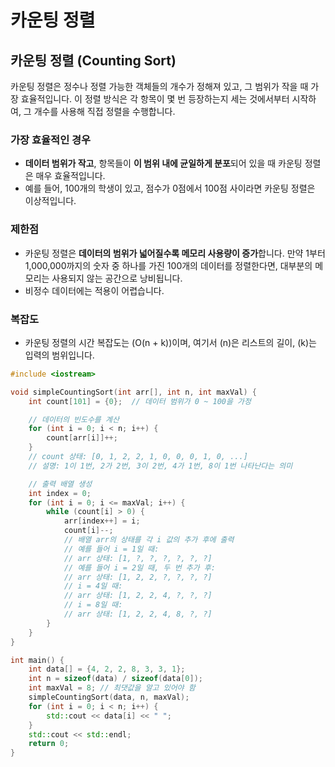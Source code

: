 # 카운팅 정렬

## 카운팅 정렬 (Counting Sort)
카운팅 정렬은 정수나 정렬 가능한 객체들의 개수가 정해져 있고, 그 범위가 작을 때 가장 효율적입니다. 이 정렬 방식은 각 항목이 몇 번 등장하는지 세는 것에서부터 시작하여, 그 개수를 사용해 직접 정렬을 수행합니다.

### 가장 효율적인 경우
- **데이터 범위가 작고**, 항목들이 **이 범위 내에 균일하게 분포**되어 있을 때 카운팅 정렬은 매우 효율적입니다.
- 예를 들어, 100개의 학생이 있고, 점수가 0점에서 100점 사이라면 카운팅 정렬은 이상적입니다.

### 제한점
- 카운팅 정렬은 **데이터의 범위가 넓어질수록 메모리 사용량이 증가**합니다. 만약 1부터 1,000,000까지의 숫자 중 하나를 가진 100개의 데이터를 정렬한다면, 대부분의 메모리는 사용되지 않는 공간으로 낭비됩니다.
- 비정수 데이터에는 적용이 어렵습니다.

### 복잡도
- 카운팅 정렬의 시간 복잡도는 \(O(n + k)\)이며, 여기서 \(n\)은 리스트의 길이, \(k\)는 입력의 범위입니다.

```cpp
#include <iostream>

void simpleCountingSort(int arr[], int n, int maxVal) {
    int count[101] = {0};  // 데이터 범위가 0 ~ 100을 가정

    // 데이터의 빈도수를 계산
    for (int i = 0; i < n; i++) {
        count[arr[i]]++;
    }
    // count 상태: [0, 1, 2, 2, 1, 0, 0, 0, 1, 0, ...] 
    // 설명: 1이 1번, 2가 2번, 3이 2번, 4가 1번, 8이 1번 나타난다는 의미

    // 출력 배열 생성
    int index = 0;
    for (int i = 0; i <= maxVal; i++) {
        while (count[i] > 0) {
            arr[index++] = i;
            count[i]--;
            // 배열 arr의 상태를 각 i 값의 추가 후에 출력
            // 예를 들어 i = 1일 때:
            // arr 상태: [1, ?, ?, ?, ?, ?, ?]
            // 예를 들어 i = 2일 때, 두 번 추가 후:
            // arr 상태: [1, 2, 2, ?, ?, ?, ?]
            // i = 4일 때:
            // arr 상태: [1, 2, 2, 4, ?, ?, ?]
            // i = 8일 때:
            // arr 상태: [1, 2, 2, 4, 8, ?, ?]
        }
    }
}

int main() {
    int data[] = {4, 2, 2, 8, 3, 3, 1};
    int n = sizeof(data) / sizeof(data[0]);
    int maxVal = 8; // 최댓값을 알고 있어야 함
    simpleCountingSort(data, n, maxVal);
    for (int i = 0; i < n; i++) {
        std::cout << data[i] << " ";
    }
    std::cout << std::endl;
    return 0;
}
```